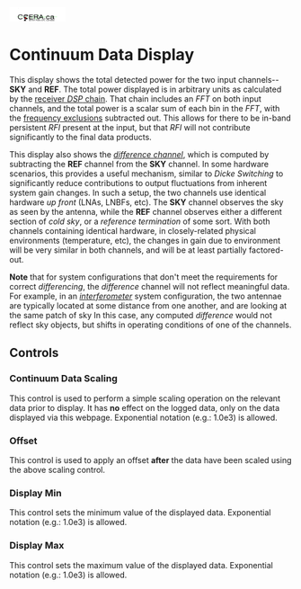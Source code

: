 <title>Continuum Data Display</title>

<img  alt="CCERA" src="transparent-logo.png" width="100" height="25">

# Continuum Data Display

This display shows the total detected power for the two input channels--**SKY** and **REF**. The total power displayed
is in arbitrary units as calculated by the [receiver *DSP* chain](/Documents/receiver.html).  That chain includes an *FFT* on both input channels,
and the total power is a scalar sum of each bin in the *FFT*, with the [frequency exclusions](/Documents/exclusions.html)
subtracted out. This allows for there to be in-band persistent *RFI* present at the input, but that *RFI* will not contribute
significantly to the final data products.

This display also shows the [*difference channel*](/Documents/differential.html), which is computed by subtracting
the **REF** channel from the **SKY**
channel. In some hardware scenarios, this provides a useful mechanism, similar to *Dicke Switching* to significantly
reduce contributions to output fluctuations from inherent system gain changes.   In such a setup, the two channels
use identical hardware *up front* (LNAs, LNBFs, etc).  The **SKY** channel observes the sky as seen by the antenna, while
the **REF** channel observes either a different section of *cold sky*, or a *reference termination* of some sort.  With
both channels containing identical hardware, in closely-related physical environments (temperature, etc), the changes
in gain due to environment will be very similar in both channels, and will be at least partially factored-out.

**Note** that for system configurations that don't meet the requirements for correct *differencing*, the *difference* channel
will not reflect meaningful data.  For example, in an [*interferometer*](/Documents/interferometer.html) system configuration,
the two antennae are typically located at some distance from one another, and are looking at the same patch of sky
In this case, any computed *difference* would not reflect sky objects, but shifts in operating conditions of one of the channels.

## Controls
### Continuum Data Scaling

This control is used to perform a simple scaling operation on the relevant data prior to display.  It has **no** effect
on the logged data, only on the data displayed via this webpage.  Exponential notation (e.g.: 1.0e3) is allowed.

### Offset

This control is used to apply an offset **after** the data have been scaled using the above 
scaling control.

### Display Min

This control sets the minimum value of the displayed data.
Exponential notation (e.g.: 1.0e3) is allowed.

### Display Max

This control sets the maximum value of the displayed data.
Exponential notation (e.g.: 1.0e3) is allowed.
